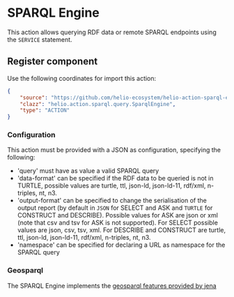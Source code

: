 # SPARQL Engine

This action allows querying RDF data or remote SPARQL endpoints using the `SERVICE` statement.

## Register component

Use the following coordinates for import this action:

````json
{
    "source": "https://github.com/helio-ecosystem/helio-action-sparql-engine/releases/download/v1.2.0/helio-action-sparql-engine-1.2.0.jar",
    "clazz": "helio.action.sparql.query.SparqlEngine",
    "type": "ACTION"
}
````

### Configuration

This action must be provided with a JSON as configuration, specifying the following:
 - 'query' must have as value a valid SPARQL query
 - 'data-format' can be specified if the RDF data to be queried is not in TURTLE, possible values are turtle, ttl, json-ld, json-ld-11, rdf/xml, n-triples, nt, n3.
 - 'output-format' can be specified to change the serialisation of the output report (by default in `JSON` for SELECT and ASK and `TURTLE` for CONSTRUCT and DESCRIBE). Possible values for ASK are json or xml (note that csv and tsv for ASK is not supported). For SELECT possible values are json, csv, tsv, xml. For DESCRIBE and CONSTRUCT are turtle, ttl, json-ld, json-ld-11, rdf/xml, n-triples, nt, n3.
 - 'namespace' can be specified for declaring a URL as namespace for the SPARQL query
 
### Geosparql 
The SPARQL Engine implements the [geosparql features provided by jena](https://jena.apache.org/documentation/geosparql/index.html)

